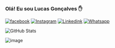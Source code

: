 ### Olá! Eu sou Lucas Gonçalves ✋
[![facebook](https://img.shields.io/badge/Facebook-1877F2?style=for-the-badge&logo=facebook&logoColor=white)]()
[![Instagram](https://img.shields.io/badge/Instagram-E4405F?style=for-the-badge&logo=instagram&logoColor=white
)](https://www.instagram.com/luccas_gonca)
[![Linkedink](https://img.shields.io/badge/LinkedIn-0077B5?style=for-the-badge&logo=linkedin&logoColor=white
)]()
[![Whatsapp](https://img.shields.io/badge/WhatsApp-25D366?style=for-the-badge&logo=whatsapp&logoColor=white
)]()

![GitHub Stats](https://github-readme-stats.vercel.app/api?username=lgg9083&show_icons=true&theme=transparent)


          
 ![image](https://github.com/user-attachments/assets/9dbc24dd-7cfb-4c4b-b4d2-7d409205701f)




